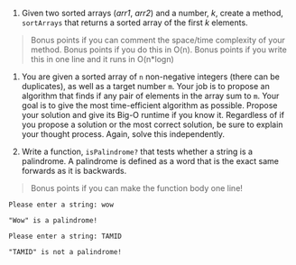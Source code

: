 1. Given two sorted arrays (*arr1*, *arr2*) and a number, *k*, create a method,
`sortArrays` that returns a sorted array of the first *k* elements.

> Bonus points if you can comment the space/time complexity of your method.
> Bonus points if you do this in O(n).
> Bonus points if you write this in one line and it runs in O(n*logn)

1. You are given a sorted array of `n` non-negative integers (there can be duplicates), as well as a target number `m`. Your job is to propose an algorithm that finds if any pair of elements in the array sum to `m`. Your goal is to give the most time-efficient algorithm as possible. Propose your solution and give its Big-O runtime if you know it. Regardless of if you propose a solution or the most correct solution, be sure to explain your thought process. Again, solve this independently.

1. Write a function, `isPalindrome?` that tests whether a string is a palindrome.
A palindrome is defined as a word that is the exact same forwards as it is
backwards.

> Bonus points if you can make the function body one line!

```
Please enter a string: wow

"Wow" is a palindrome!

```

```
Please enter a string: TAMID

"TAMID" is not a palindrome!

```
